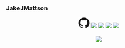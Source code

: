 ### JakeJMattson

<p align='center'>
  <a href="https://github.com/JakeJMattson"><img height="30" src="./github.svg"></a>
  <a href="https://gitlab.com/JakeJMattson"><img height="30" src="https://github.com/jakejmattson/jakejmattson/blob/master/gitlab.svg?raw=true"></a>
  <a href="https://hub.docker.com/u/jakejmattson"><img height="30" src="https://github.com/jakejmattson/jakejmattson/blob/master/docker.svg?raw=true"></a>
  <a href="https://discordapp.com/users/254786431656919051/"><img height="30" src="https://github.com/jakejmattson/jakejmattson/blob/master/discord.svg?raw=true"></a>
  <a href="mailto:jakejmattson@gmail.com"><img height="30" src="https://github.com/jakejmattson/jakejmattson/blob/master/mail.svg?raw=true"></a>
  <br/><br/>
  <a>
    <img align="center" src="https://github-readme-stats.vercel.app/api?username=JakeJMattson&hide=prs,issues&count_private=true&show_icons=true&hide_border=true&&theme=react" />
  </a>
</p>
